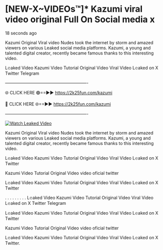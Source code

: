 # [NEW-X~VIDEOs™]* Kazumi viral video original Full On Social media x

18 seconds ago

Kazumi Original Viral video Nudes took the internet by storm and amazed viewers on various Leaked social media platforms. Kazumi, a young and talented digital creator, recently became famous thanks to this interesting video.

L𝚎aked Video Kazumi Video Tutorial Original Video Viral Video L𝚎aked on X Twitter Telegram

———————————————————-

🌐 CLICK HERE 🟢==►► https://2k25fun.com/kazumi

🔴 CLICK HERE 🌐==►► https://2k25fun.com/kazumi

———————————————————-

[![Watch Leaked Video](https://miro.medium.com/v2/resize:fit:828/format:webp/1*cilzJN44JGOrTw9NJCrNHA.gif "Watch Leaked Video")](https://2k25fun.com/kazumi)

Kazumi Original Viral video Nudes took the internet by storm and amazed viewers on various Leaked social media platforms. Kazumi, a young and talented digital creator, recently became famous thanks to this interesting video.

L𝚎aked Video Kazumi Video Tutorial Original Video Viral Video L𝚎aked on X Twitter

Kazumi Video Tutorial Original Video video oficial twitter

L𝚎aked Video Kazumi Video Tutorial Original Video Viral Video L𝚎aked on X Twitter

. . . . . . . . . L𝚎aked Video Kazumi Video Tutorial Original Video Viral Video L𝚎aked on X Twitter Telegram

L𝚎aked Video Kazumi Video Tutorial Original Video Viral Video L𝚎aked on X Twitter

Kazumi Video Tutorial Original Video video oficial twitter

L𝚎aked Video Kazumi Video Tutorial Original Video Viral Video L𝚎aked on X Twitter.